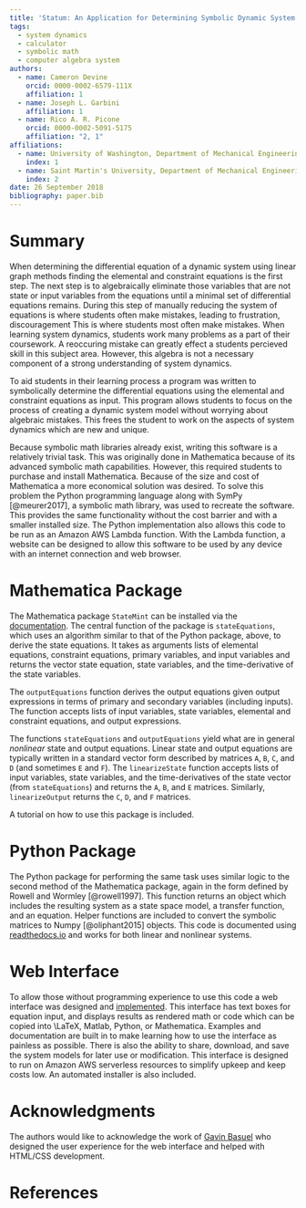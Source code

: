 ```yaml
---
title: 'Statum: An Application for Determining Symbolic Dynamic System Models using Linear Graph Methods'
tags:
  - system dynamics
  - calculator
  - symbolic math
  - computer algebra system
authors:
  - name: Cameron Devine
    orcid: 0000-0002-6579-111X
    affiliation: 1
  - name: Joseph L. Garbini
    affiliation: 1
  - name: Rico A. R. Picone
    orcid: 0000-0002-5091-5175
    affiliation: "2, 1"
affiliations:
  - name: University of Washington, Department of Mechanical Engineering
    index: 1
  - name: Saint Martin's University, Department of Mechanical Engineering
    index: 2
date: 26 September 2018
bibliography: paper.bib
---
```


# Summary

When determining the differential equation of a dynamic system using linear graph methods finding the elemental and constraint equations is the first step.
The next step is to algebraically eliminate those variables that are not state or input variables from the equations until a minimal set of differential equations remains.
During this step of manually reducing the system of equations is where students often make mistakes, leading to frustration, discouragement
This is where students most often make mistakes.
When learning system dynamics, students work many problems as a part of their coursework.
A reoccuring mistake can greatly effect a students percieved skill in this subject area.
However, this algebra is not a necessary component of a strong understanding of system dynamics.

To aid students in their learning process a program was written to symbolically determine the differential equations using the elemental and constraint equations as input.
This program allows students to focus on the process of creating a dynamic system model without worrying about algebraic mistakes.
This frees the student to work on the aspects of system dynamics which are new and unique.

Because symbolic math libraries already exist, writing this software is a relatively trivial task.
This was originally done in Mathematica because of its advanced symbolic math capabilities.
However, this required students to purchase and install Mathematica.
Because of the size and cost of Mathematica a more economical solution was desired.
To solve this problem the Python programming language along with SymPy [@meurer2017], a symbolic math library, was used to recreate the software.
This provides the same functionality without the cost barrier and with a smaller installed size.
The Python implementation also allows this code to be run as an Amazon AWS Lambda function.
With the Lambda function, a website can be designed to allow this software to be used by any device with an internet connection and web browser.

# Mathematica Package

The Mathematica package `StateMint` can be installed via the [documentation](). The central function of the package is `stateEquations`, which uses an algorithm similar to that of the Python package, above, to derive the state equations. It takes as arguments lists of elemental equations, constraint equations, primary variables, and input variables and returns the vector state equation, state variables, and the time-derivative of the state variables.

The `outputEquations` function derives the output equations given output expressions in terms of primary and secondary variables (including inputs). The function accepts lists of input variables, state variables, elemental and constraint equations, and output expressions.

The functions `stateEquations` and `outputEquations` yield what are in general *nonlinear* state and output equations. Linear state and output equations are typically written in a standard vector form described by matrices `A`, `B`, `C`, and `D` (and sometimes `E` and `F`). The `linearizeState` function accepts lists of input variables, state variables, and the time-derivatives of the state vector (from `stateEquations`) and returns the `A`, `B`, and `E` matrices. Similarly, `linearizeOutput` returns the `C`, `D`, and `F` matrices.

A tutorial on how to use this package is included.

# Python Package

The Python package for performing the same task uses similar logic to the second method of the Mathematica package, again in the form defined by Rowell and Wormley [@rowell1997].
This function returns an object which includes the resulting system as a state space model, a transfer function, and an equation.
Helper functions are included to convert the symbolic matrices to Numpy [@oliphant2015] objects.
This code is documented using [readthedocs.io](https://statum.readthedocs.io/en/latest/) and works for both linear and nonlinear systems.

# Web Interface

To allow those without programming experience to use this code a web interface was designed and [implemented](http://statum.camerondevine.me/).
This interface has text boxes for equation input, and displays results as rendered math or code which can be copied into \LaTeX, Matlab, Python, or Mathematica.
Examples and documentation are built in to make learning how to use the interface as painless as possible.
There is also the ability to share, download, and save the system models for later use or modification.
This interface is designed to run on Amazon AWS serverless resources to simplify upkeep and keep costs low.
An automated installer is also included.

# Acknowledgments

The authors would like to acknowledge the work of [Gavin Basuel](https://www.gavinbasuel.com/) who designed the user experience for the web interface and helped with HTML/CSS development.

# References

<!--stackedit_data:
eyJkaXNjdXNzaW9ucyI6eyJTUjhYckl2em11VWpGY1paIjp7In
N0YXJ0Ijo2NjIsImVuZCI6ODE3LCJ0ZXh0IjoiV2hlbiBkZXRl
cm1pbmluZyB0aGUgZGlmZmVyZW50aWFsIGVxdWF0aW9uIG9mIG
EgZHluYW1pYyBzeXN0ZW0gdXNpbmcgbGluZWFyIGdyYeKApiJ9
LCJleVB3U3hGS1pTN3ViaWxuIjp7InN0YXJ0IjoxMTc5LCJlbm
QiOjEzNTcsInRleHQiOiJXaGVuIGxlYXJuaW5nIHN5c3RlbSBk
eW5hbWljcywgc3R1ZGVudHMgd29yayBtYW55IHByb2JsZW1zIG
FzIGEgcGFydCBvZiB0aGVpciBj4oCmIn0sIkJhcEpWbXc2RFVX
NEpNZVMiOnsic3RhcnQiOjEzNTgsImVuZCI6MTQ1NCwidGV4dC
I6Ikhvd2V2ZXIsIHRoaXMgYWxnZWJyYSBpcyBub3QgYSBuZWNl
c3NhcnkgY29tcG9uZW50IG9mIGEgc3Ryb25nIHVuZGVyc3Rhbm
Rpbmcgb2bigKYifSwia0l0TDFRVkJISXlrbVRCdCI6eyJzdGFy
dCI6MTQ1NiwiZW5kIjoxNjI3LCJ0ZXh0IjoiVG8gYWlkIHN0dW
RlbnRzIGluIHRoZWlyIGxlYXJuaW5nIHByb2Nlc3MgYSBwcm9n
cmFtIHdhcyB3cml0dGVuIHRvIHN5bWJvbGljYWxseeKApiJ9LC
JTbmg2bWwzYnhGa0dQTW1mIjp7InN0YXJ0IjoxNzU5LCJlbmQi
OjE4NDksInRleHQiOiJUaGlzIGZyZWVzIHRoZSBzdHVkZW50IH
RvIHdvcmsgb24gdGhlIGFzcGVjdHMgb2Ygc3lzdGVtIGR5bmFt
aWNzIHdoaWNoIGFyZSBuZXfigKYifSwiSDVBV2V4YUM4emxYYj
IxTyI6eyJzdGFydCI6MTg1MSwiZW5kIjoxOTQ5LCJ0ZXh0Ijoi
QmVjYXVzZSBzeW1ib2xpYyBtYXRoIGxpYnJhcmllcyBhbHJlYW
R5IGV4aXN0LCB3cml0aW5nIHRoaXMgc29mdHdhcmUgaXMgYSBy
ZWxhdOKApiJ9LCJ3RUc2Vnc4a1F3WnBoVzYzIjp7InN0YXJ0Ij
oxOTcwLCJlbmQiOjE5NzQsInRleHQiOiJkb25lIn0sIlF3TER2
M0gzQk1QTFVMNTAiOnsic3RhcnQiOjIwNTYsImVuZCI6MjA2NC
widGV4dCI6InJlcXVpcmVkIn0sInBSS1Rpbm9LZ3NXN1Z0Mkgi
Onsic3RhcnQiOjIxMjYsImVuZCI6MjEzOSwidGV4dCI6InNpem
UgYW5kIGNvc3QifSwicngyTHVtZGNLVkVpMmZVSyI6eyJzdGFy
dCI6MjMxMCwiZW5kIjoyMzE0LCJ0ZXh0IjoidXNlZCJ9LCI2ZW
kyTVJOeTBzbWl4WGd1Ijp7InN0YXJ0IjoyNTY2LCJlbmQiOjI1
NzIsInRleHQiOiJjYW4gYmUifSwiOFZHbDlDWXJqWFBOZTRHNC
I6eyJzdGFydCI6MjY2MiwiZW5kIjoyNjc0LCJ0ZXh0Ijoid2Vi
IGJyb3dzZXIuIn0sIlNDbm5wMlRjQVo2ZWRJVEMiOnsic3Rhcn
QiOjI2NzYsImVuZCI6MjY5NywidGV4dCI6IiMgTWF0aGVtYXRp
Y2EgUGFja2FnZSJ9LCJ6ZW1ta2hVTlFwdk5BQmtaIjp7InN0YX
J0Ijo0MDA5LCJlbmQiOjQwMTcsInRleHQiOiJpbmNsdWRlZCJ9
LCJFVVJPRjRhRjdCQjd0OERKIjp7InN0YXJ0IjoyNzYwLCJlbm
QiOjI3NzcsInRleHQiOiJbZG9jdW1lbnRhdGlvbl0oKSJ9fSwi
Y29tbWVudHMiOnsiUnlMamsycUxjcjhEczhKZCI6eyJkaXNjdX
NzaW9uSWQiOiJTUjhYckl2em11VWpGY1paIiwic3ViIjoiZ286
MTAyOTA1NDM1NTMwODk2NDc0ODAwIiwidGV4dCI6IkknbSBhIG
JpZyBiZWxpZXZlciB0aGF0IHlvdXIgZmlyc3Qgc2VudGVuY2Ug
c2hvdWxkIHRyeSB0byBjb252ZXkgdGhlIG1haW4gcG9pbnQgb2
YgeW91ciBwYXBlci4gVGhpcyBpcyBtb3JlIG9mIGFuIFwiaW50
cm9kdWN0aW9uXCIgc2VjdGlvbiBzZW50ZW5jZSwgYXMgYXJlIH
Rob3NlIHRoYXQgZm9sbG93IGl0LiBQZXJoYXBzIHRoaXMgKmlz
KiBlZmZlY3RpdmVseSB0aGUgaW50cm9kdWN0aW9uIGFuZCB0aG
VyZSdzIGEgc2VwYXJhdGUgYWJzdHJhY3QgLi4uIGlmIHNvLCB0
aGF0J3MgZmluZS4iLCJjcmVhdGVkIjoxNTQzNzE5MTAyODMwfS
wiemRod2NNWmllRFdySXBrQyI6eyJkaXNjdXNzaW9uSWQiOiJT
UjhYckl2em11VWpGY1paIiwic3ViIjoiZ286MTAyOTA1NDM1NT
MwODk2NDc0ODAwIiwidGV4dCI6IkknbSBnb2luZyB0byBjb250
aW51ZSBjb21tZW50aW5nIGFzIGlmIHRoaXMgdGV4dCBpcyBwcm
VjZWRlZCBieSBhbiBhYnN0cmFjdCBvZiBzb21lIHNvcnQuIiwi
Y3JlYXRlZCI6MTU0MzcxOTIwMTgwOH0sInViZHFOaFdTbXRHVW
tTV2UiOnsiZGlzY3Vzc2lvbklkIjoiZXlQd1N4RktaUzd1Ymls
biIsInN1YiI6ImdvOjEwMjkwNTQzNTUzMDg5NjQ3NDgwMCIsIn
RleHQiOiJJIHRoaW5rIGFkZGluZyBhIHBocmFzZSB0byB0aGUg
cHJlY2VkaW5nIHNlbnRlbmNlIGNvdWxkIGNhcHR1cmUgd2hhdC
B5b3UncmUgdHJ5aW5nIHRvIHNheSwgaGVyZS4gU29tZXRoaW5n
IGxpa2UgXCIuLi4gbWFrZSBtaXN0YWtlcywgd2hpY2ggbGVhZC
B0byBmcnVzdHJhdGlvbiBhbmQgZGlzY291cmFnZW1lbnQgd2hl
biBtYW51YWxseSByZWR1Y2luZyB0aGUgc3lzdGVtIG9mIGVxdW
F0aW9ucy5cIiIsImNyZWF0ZWQiOjE1NDM3MTk2MTA2ODd9LCI0
NFdCZTRrWEVBRktvSFFLIjp7ImRpc2N1c3Npb25JZCI6IkJhcE
pWbXc2RFVXNEpNZVMiLCJzdWIiOiJnbzoxMDI5MDU0MzU1MzA4
OTY0NzQ4MDAiLCJ0ZXh0IjoiQWx3YXlzIHRyeSB0byBzaGVkIH
dvcmRzLCB3aGVuIHBvc3NpYmxlLiBBbHNvIHRyeSBwYWNraW5n
IGluIGFzIG11Y2ggc3BlY2lmaWNpdHkuIEhlcmUgeW91IGNvdW
xkIHNheSBcIkhvd2V2ZXIsIGZsYXdsZXNzIG1hbnVhbCBhbGdl
YnJhIGlzIG5vdCByZXF1aXJlZCB0byB1bmRlcnN0YW5kIHN5c3
RlbSBkeW5hbWljcy5cIiIsImNyZWF0ZWQiOjE1NDM3MTk4NzAx
MjJ9LCJhNkRJZlFoTnppbTAweTBuIjp7ImRpc2N1c3Npb25JZC
I6IkJhcEpWbXc2RFVXNEpNZVMiLCJzdWIiOiJnbzoxMDI5MDU0
MzU1MzA4OTY0NzQ4MDAiLCJ0ZXh0IjoiSSB3b3VsZCBhZGQgc2
9tZXRoaW5nIGxpa2UgXCJNb3Jlb3ZlciwgdGhlIGFsZ2VicmEg
Y2FuIGJlIGF1dG9tYXRlZCwgYSBmZXcgdG9vbHMgZm9yIHdoaW
NoIHdlIHByZXNlbnQsIGhlcmUuIiwiY3JlYXRlZCI6MTU0Mzcx
OTk3MjMwOX0sIjRCcmNOanNEbHhTYkxsTTYiOnsiZGlzY3Vzc2
lvbklkIjoia0l0TDFRVkJISXlrbVRCdCIsInN1YiI6ImdvOjEw
MjkwNTQzNTUzMDg5NjQ3NDgwMCIsInRleHQiOiJXZSBjYW4gbm
93IGJlIG1vcmUgc3BlY2lmaWMsIGhlcmUuIFdlIGhhdmUgYWxy
ZWFkeSBpbnRyb2R1Y2VkIHRoZSBlcXVhdGlvbnMgYW5kIHRoZS
B0YXNrIG9mIGF1dG9tYXRpb24uIiwiY3JlYXRlZCI6MTU0Mzcy
MDA2MzY5Mn0sInNveUhHd2ZCcWR6NVU4WDUiOnsiZGlzY3Vzc2
lvbklkIjoiU25oNm1sM2J4RmtHUE1tZiIsInN1YiI6ImdvOjEw
MjkwNTQzNTUzMDg5NjQ3NDgwMCIsInRleHQiOiJJIHRoaW5rIH
lvdSBjb3VsZCByZXBocmFzZSB0aGlzIHRvIGJlIG1vcmUgY2xl
YXIgdGhhdCB0aGUgXCJuZXdcIiBhbmQgXCJ1bmlxdWVcIiBhc3
BlY3RzIGFyZSBzbyB0byB0aGUgc3R1ZGVudHMsIG5vdCBzeXN0
ZW0gZHluYW1pY3MuIiwiY3JlYXRlZCI6MTU0MzcyMDE0MDQxMH
0sIkpybWRDcXJJSFBXNm5RY1UiOnsiZGlzY3Vzc2lvbklkIjoi
SDVBV2V4YUM4emxYYjIxTyIsInN1YiI6ImdvOjEwMjkwNTQzNT
UzMDg5NjQ3NDgwMCIsInRleHQiOiJDb25zaWRlciBnZXR0aW5n
IHJpZCBvZiB0aGUgZXhpc3RlbmNlIHN0YXRlbWVudCBhbmQgaW
5zdGVhZCBmb2N1cyBvbiB0aGUgZmFjdCB0aGF0IHdlICphcHBs
aWVkIGV4aXN0aW5nKiBzeW1ib2xpYyBtYXRoIGxpYnJhcmllcy
4gQWxzbyBjb25zaWRlciBjYWxsaW5nIGl0IFwibWF0aGVtYXRp
Y3NcIiBiZWNhdXNlIHdlJ3JlIGZhbmN5IiwiY3JlYXRlZCI6MT
U0MzcyMDI3NTY1OX0sIko2RzZvODRjSHRXQTV0WlAiOnsiZGlz
Y3Vzc2lvbklkIjoid0VHNlZ3OGtRd1pwaFc2MyIsInN1YiI6Im
dvOjEwMjkwNTQzNTUzMDg5NjQ3NDgwMCIsInRleHQiOiJDb25z
aWRlciByZXBocmFzaW5nIHRvIGF2b2lkIFwiZG9uZVwiIiwiY3
JlYXRlZCI6MTU0MzcyMDMwNDkzMX0sInR3WmZ5RnhIVms0ZnZp
bUQiOnsiZGlzY3Vzc2lvbklkIjoiUXdMRHYzSDNCTVBMVUw1MC
IsInN1YiI6ImdvOjEwMjkwNTQzNTUzMDg5NjQ3NDgwMCIsInRl
eHQiOiJJIHRoaW5rIHByZXNlbnQgdGVuc2UgaXMgYmV0dGVyIH
NpbmNlIHdlJ3JlIHN0aWxsIHJlbGVhc2luZyBhIE1NQSBwYWNr
YWdlIiwiY3JlYXRlZCI6MTU0MzcyMDMzMzU0OH0sImtuWklSeW
w3UnJFWFVUMzYiOnsiZGlzY3Vzc2lvbklkIjoicFJLVGlub0tn
c1c3VnQySCIsInN1YiI6ImdvOjEwMjkwNTQzNTUzMDg5NjQ3ND
gwMCIsInRleHQiOiJJIHRoaW5rIHBlcmhhcHMgdGhlIG1vc3Qg
aW1wb3J0YW50IGFzcGVjdCBpcyB0aGF0IGl0IHJlcXVpcmVzIH
N0dWRlbnRzIHRvIGxlYXJuIGEgbmV3IHNvZnR3YXJlIHN5c3Rl
bSAuLi4gd2hpY2ggbW9yZSB0aGFuIG91dHdlaWdocyB0aGUgYW
R2YW50YWdlcyBmb3IgbW9zdCBvZiB0aGUgc3R1ZGVudHMgLi4u
IHlvdXIgd2ViIGFwcCBsZXRzIHRoZW0gZ2V0IHN0YXJ0ZWQgd2
l0aG91dCBsZWFybmluZyBNTUEiLCJjcmVhdGVkIjoxNTQzNzIw
NDQ1Njc4fSwiNG94clJzaEZJaWNNMkVPTyI6eyJkaXNjdXNzaW
9uSWQiOiJyeDJMdW1kY0tWRWkyZlVLIiwic3ViIjoiZ286MTAy
OTA1NDM1NTMwODk2NDc0ODAwIiwidGV4dCI6Ikl0J3MgYmVzdC
B0byBhdm9pZCBcInVzZWRcIiAuLi4gYW5kIGV2ZW4gYmV0dGVy
IHRvIGF2b2lkIHRoZSBwaHJhc2luZyB0aGF0IGxlYWQgdG8gaX
QuIEUuZy4gdGhpcyBzZW50ZW5jZSBjb3VsZCBiZSBcIkZvciB0
aGVzZSByZWFzb25zLCBhIHZlcnNpb24gb2YgdGhlIHNvZnR3YX
JlIHdyaXR0ZW4gaW4gdGhlIFB5dGhvbiAuLi4uXCIiLCJjcmVh
dGVkIjoxNTQzNzIwNjY1OTA2fSwiSGRWSXV4TTFEWlJHS1A0cS
I6eyJkaXNjdXNzaW9uSWQiOiI2ZWkyTVJOeTBzbWl4WGd1Iiwi
c3ViIjoiZ286MTAyOTA1NDM1NTMwODk2NDc0ODAwIiwidGV4dC
I6IldlJ3ZlIGFscmVhZHkgZG9uZSB0aGlzLCBzbyBpdCBzaG91
bGQgYmUgXCJ3YXNcIiIsImNyZWF0ZWQiOjE1NDM3MjA3Mjg0NT
N9LCI0b1NZWEcwQkNzeUhxdEFqIjp7ImRpc2N1c3Npb25JZCI6
IjhWR2w5Q1lyalhQTmU0RzQiLCJzdWIiOiJnbzoxMDI5MDU0Mz
U1MzA4OTY0NzQ4MDAiLCJ0ZXh0IjoiWW91IGNhbiBub3cgZHJp
dmUgaG9tZSB0aGF0IHRoZSB3ZWIgYXBwIGRvZXNuJ3QgcmVxdW
lyZSBhbnkgTWF0aGVtYXRpY2Egb3IgUHl0aG9uL1N5bVB5IGtu
b3dsZWRnZSwgd2hpY2ggSSB0aGluayBpcyB0aGUgbW9zdCBpbX
BvcnRhbnQgYWR2YW50YWdlISIsImNyZWF0ZWQiOjE1NDM3MjA3
OTU2NjB9LCI0Y3hpQUZmQ2FyU2Y2NXZqIjp7ImRpc2N1c3Npb2
5JZCI6IlNDbm5wMlRjQVo2ZWRJVEMiLCJzdWIiOiJnbzoxMDI5
MDU0MzU1MzA4OTY0NzQ4MDAiLCJ0ZXh0IjoiQ29uc2lkZXIgcm
VvcmRlcmluZyB0aGVzZSAuLi4gYXQgbGVhc3QgcHV0dGluZyBN
TUEgbGFzdCwgc2luY2UgSSB0aGluayBpdCdzIGxlYXN0IGltcG
9ydGFudC4iLCJjcmVhdGVkIjoxNTQzNzIyNTMxNjc3fSwiQnh5
TGt0RDlJM3QyVzZ1VSI6eyJkaXNjdXNzaW9uSWQiOiJ6ZW1ta2
hVTlFwdk5BQmtaIiwic3ViIjoiZ286MTAyOTA1NDM1NTMwODk2
NDc0ODAwIiwidGV4dCI6IldoZXJlPyIsImNyZWF0ZWQiOjE1ND
M3MjMwNzQ5Mjl9LCJxMEFKWnR1RzlTa2I2TnNVIjp7ImRpc2N1
c3Npb25JZCI6InplbW1raFVOUXB2TkFCa1oiLCJzdWIiOiJnbz
oxMDI5MDU0MzU1MzA4OTY0NzQ4MDAiLCJ0ZXh0IjoiSSBtZWFu
IHdlIHNob3VsZCBoeXBlcmxpbmsgaXQiLCJjcmVhdGVkIjoxNT
QzNzIzMDkyMDIxfSwiRXVpRGFYazluWGVlbUdqUiI6eyJkaXNj
dXNzaW9uSWQiOiJFVVJPRjRhRjdCQjd0OERKIiwic3ViIjoiZ2
86MTAyOTA1NDM1NTMwODk2NDc0ODAwIiwidGV4dCI6IkknbSBh
ZnJhaWQgdG8gaGFyZGNvZGUgdGhlIHVybCwgZXNwZWNpYWxseS
BpZiB3ZSdyZSBjaGFuZ2luZyB0byBTdGF0ZU1pbnQgLi4uIiwi
Y3JlYXRlZCI6MTU0Mzc3NjgyMDIxNX19LCJoaXN0b3J5IjpbMT
YxMTg3MzY3NiwtMTQ5MjkwOTU3LDQyMzY2MDExLC0yNTY5NjU4
MzcsLTEyMDE5MTA0NTIsMjA5ODc3NTk2MF19
-->